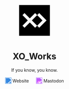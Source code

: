 <div align="center">
  <img src="../assets/xoworks-profile.svg" alt="XO_Works Logo" width="100" style="margin-bottom: 8px;">

  <h1>XO_Works</h1>

  <p style="margin-bottom: 16px;">If you know, you know.</p>

  <p>
    <a href="https://xoworks.com" style="text-decoration: none;">
      <img src="https://raw.githubusercontent.com/FortAwesome/Font-Awesome/6.x/svgs/solid/globe.svg" width="20" height="20" style="vertical-align: middle; filter: invert(48%) sepia(80%) saturate(2476%) hue-rotate(190deg) brightness(90%) contrast(95%);">
      <span style="vertical-align: middle;">Website</span>
    </a>
    &nbsp;&nbsp;&nbsp;&nbsp;
    <a href="https://mastodon.social/@xoworks" style="text-decoration: none;">
      <img src="https://raw.githubusercontent.com/FortAwesome/Font-Awesome/6.x/svgs/brands/mastodon.svg" width="20" height="20" style="vertical-align: middle; filter: invert(40%) sepia(50%) saturate(7471%) hue-rotate(247deg) brightness(101%) contrast(101%);">
      <span style="vertical-align: middle;">Mastodon</span>
    </a>
  </p>
</div>